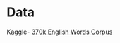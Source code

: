 # Data

Kaggle- [370k English Words Corpus](https://www.kaggle.com/datasets/ruchi798/part-of-speech-tagging?resource=download)

